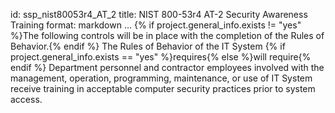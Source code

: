 id: ssp_nist80053r4_AT_2
title: NIST 800-53r4 AT-2 Security Awareness Training
format: markdown
...
{% if project.general_info.exists != "yes" %}The following controls will be in place with the completion of the Rules of Behavior.{% endif %}
The Rules of Behavior of the IT System {% if project.general_info.exists == "yes" %}requires{% else %}will require{% endif %} Department personnel and contractor employees involved with the management, operation, programming, maintenance, or use of IT System receive training in acceptable computer security practices prior to system access.

